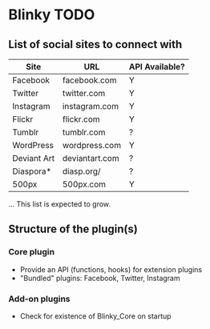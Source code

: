 # Blinky TODO

## List of social sites to connect with

| Site       | URL            | API Available? |
|------------|----------------|----------------|
| Facebook   | facebook.com   | Y              | 
| Twitter    | twitter.com    | Y              | 
| Instagram  | instagram.com  | Y              |
| Flickr     | flickr.com     | Y              | 
| Tumblr     | tumblr.com     | ?              | 
| WordPress  | wordpress.com  | Y              | 
| Deviant Art| deviantart.com | ?              | 
| Diaspora*  | diasp.org/     | ?              | 
| 500px      | 500px.com      | Y              | 

... This list is expected to grow.

## Structure of the plugin(s)

### Core plugin

* Provide an API (functions, hooks) for extension plugins
* "Bundled" plugins: Facebook, Twitter, Instagram 

### Add-on plugins

* Check for existence of Blinky_Core on startup